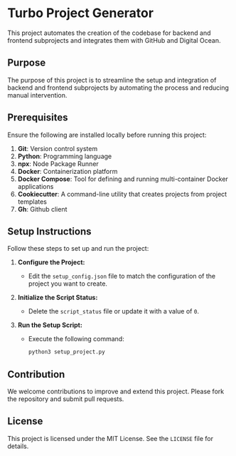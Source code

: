 # Turbo Project Generator

This project automates the creation of the codebase for backend and frontend subprojects and integrates them with GitHub and Digital Ocean.

## Purpose

The purpose of this project is to streamline the setup and integration of backend and frontend subprojects by automating the process and reducing manual intervention.

## Prerequisites

Ensure the following are installed locally before running this project:

1. **Git**: Version control system
2. **Python**: Programming language
3. **npx**: Node Package Runner
4. **Docker**: Containerization platform
5. **Docker Compose**: Tool for defining and running multi-container Docker applications
6. **Cookiecutter**: A command-line utility that creates projects from project templates
7. **Gh**: Github client

## Setup Instructions

Follow these steps to set up and run the project:

1. **Configure the Project:**
   - Edit the `setup_config.json` file to match the configuration of the project you want to create.

2. **Initialize the Script Status:**
   - Delete the `script_status` file or update it with a value of `0`.

3. **Run the Setup Script:**
   - Execute the following command:
     ```bash
     python3 setup_project.py
     ```

## Contribution

We welcome contributions to improve and extend this project. Please fork the repository and submit pull requests.

## License

This project is licensed under the MIT License. See the `LICENSE` file for details.
